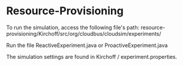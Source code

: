 # Resource-Provisioning

To run the simulation, access the following file's path:
resource-provisioning/Kirchoff/src/org/cloudbus/cloudsim/experiments/

Run the file ReactiveExperiment.java or ProactiveExperiment.java	

The simulation settings are found in Kirchoff / experiment.properties.
